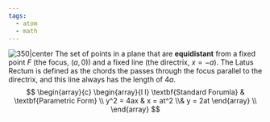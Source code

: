 ```yaml
---
tags:
  - atom
  - math
---
```

![350|center](parabola.excalidraw)
The set of points in a plane that are **equidistant** from a fixed point $F$ (the focus, $(a,0)$) and a fixed line (the directrix, $x=-a$). The Latus Rectum is defined as the chords the passes through the focus parallel to the directrix, and this line always has the length of $4a$.
$$
\begin{array}{c}
	\begin{array}{l l}
		\textbf{Standard Forumla} & \textbf{Parametric Form} \\
		y^2 = 4ax 
			& 
		x = at^2 
			\\&
		y = 2at
	\end{array} \\
\end{array}
$$